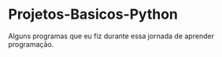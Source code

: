 # Projetos-Basicos-Python

Alguns programas que eu fiz durante essa jornada de aprender programação.
